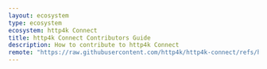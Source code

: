```yaml
---
layout: ecosystem
type: ecosystem
ecosystem: http4k Connect
title: http4k Connect Contributors Guide
description: How to contribute to http4k Connect
remote: "https://raw.githubusercontent.com/http4k/http4k-connect/refs/heads/master/CONTRIBUTING.md"
---
```

